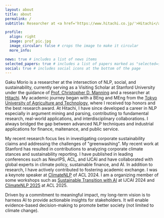 ```yaml
---
layout: about
title: about
permalink: /
subtitle: Researcher at <a href='https://www.hitachi.co.jp/'>Hitachi</a>, Researcher at <a href='https://www.hitachi.us/'>Hitachi America</a>, Visiting Scholar at <a href='https://nlp.stanford.edu/'>Stanford University</a>

profile:
  align: right
  image: prof_pic.jpg
  image_circular: false # crops the image to make it circular
  more_info:

news: true # includes a list of news items
selected_papers: true # includes a list of papers marked as "selected={true}"
social: true # includes social icons at the bottom of the page
---
```


Gaku Morio is a researcher at the intersection of NLP, social, and sustainability, currently serving as a Visiting Scholar at Stanford University under the guidance of [Prof. Christopher D. Manning](https://nlp.stanford.edu/~manning/) and a researcher at [Hitachi](https://www.hitachi.com/). My academic journey began with a BEng and MEng from the [Tokyo University of Agriculture and Technology](https://www.tuat.ac.jp/en/), where I received top honors and the best research award. At Hitachi, I have since developed a career in NLP especially in argument mining and parsing, contributing to fundamental research, real-world applications, and interdisciplinary collaborations. I always bridged the gap between advanced NLP techniques and industrial applications for finance, maitenance, and public service.

My recent research focus lies in investigating corporate sustainability claims and addressing the challenges of "greenwashing". My recent work at Stanford has resulted in contributions to analyzing corporate climate stances and sustainability reporting. I have published in leading conferences such as NeurIPS, ACL, and IJCAI and have collaborated with global experts in climate policy, sustainable finance, and AI. In addition to research, I have actively contributed to fostering academic exchange. I was a keynote speaker at [ClimateNLP](https://nlp4climate.github.io/climatenlp2024/) of ACL 2024. I am a organizing member of some workshops such as [Sustainable Transition with AI](https://stai.jeju.ai/) at IJCAI 2024 and [ClimateNLP 2025](https://nlp4climate.github.io/) at ACL 2025.

Driven by a commitment to meaningful impact, my long-term vision is to harness AI to provide actionable insights for stakeholders. It will enable evidence-based decision-making to promote better society (not limited to climate change).
